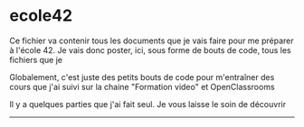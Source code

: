 # ecole42

Ce fichier va contenir tous les documents que je vais faire pour me préparer à l'école 42. Je vais donc poster, ici, sous forme de bouts de code, tous les fichiers que je 

Globalement, c'est juste des petits bouts de code pour m'entraîner des cours que j'ai suivi sur la chaine "Formation video" et OpenClassrooms

Il y a quelques parties que j'ai fait seul. Je vous laisse le soin de découvrir 

------------------------------------------------------------------------
